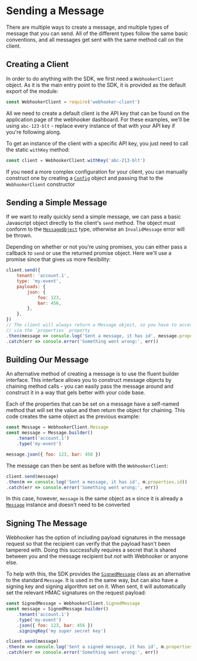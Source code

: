 # Sending a Message

There are multiple ways to create a message, and multiple types of message that
you can send. All of the different types follow the same basic conventions, and
all messages get sent with the same method call on the client.

## Creating a Client

In order to do anything with the SDK, we first need a `WebhookerClient` object.
As it is the main entry point to the SDK, it is provided as the default export
of the module:

```js
const WebhookerClient = require('webhooker-client')
```

All we need to create a default client is the API key that can be found on the
application page of the webhooker dashboard. For these examples, we'll be using
`abc-123-blt` - replace every instance of that with your API key if you're
following along.

To get an instance of the client with a specific API key, you just need to call
the static `withKey` method:

```js
const client = WebhookerClient.withKey('abc-213-blt')
```

If you need a more complex configuration for your client, you can manually
construct one by creating a [`Config`](/api.md#Config) object and passing that
to the `WebhookerClient` constructor

## Sending a Simple Message

If we want to really quickly send a simple message, we can pass a basic
Javascript object directly to the client's `send` method. The object must 
conform to the [`MessageObject`](/api.md#MessageObject) type, otherwise an
`InvalidMessage` error will be thrown.

Depending on whether or not you're using promises, you can either pass a
callback to `send` or use the returned promise object. Here we'll use a promise
since that gives us more flexibility:

```js
client.send({
	tenant: 'account.1',
	type: 'my-event',
	payloads: {
		json: {
			foo: 123,
			bar: 456,
		},
	},
})
// The client will always return a Message object, so you have to access values 
// via the `properties` property
.then(message => console.log('Sent a message, it has id', message.properties.id))
.catch(err => console.error('Something went wrong:', err))
```

## Building Our Message

An alternative method of creating a message is to use the fluent builder 
interface. This interface allows you to construct message objects by chaining
method calls - you can easily pass the message around and construct it in a way
that gels better with your code base.

Each of the properties that can be set on a message have a self-named method 
that will set the value and then return the object for chaining. This code
creates the same object as the previous example:

```js
const Message = WebhookerClient.Message
const message = Message.builder()
	.tenant('account.1')
	.type('my-event')

message.json({ foo: 123, bar: 456 })
```

The message can then be sent as before with the `WebhookerClient`:

```js
client.send(message)
.then(m => console.log('Sent a message, it has id', m.properties.id))
.catch(err => console.error('Something went wrong:', err))
```

In this case, however, `message` is the same object as `m` since it is
already a [`Message`](/api.md#Message) instance and doesn't need to be 
converted

## Signing The Message

Webhooker has the option of including payload signatures in the message request
so that the recipient can verify that the payload hasn't been tampered with.
Doing this successfully requires a secret that is shared between you and the
message recipient but _not_ with Webhooker or anyone else.

To help with this, the SDK provides the 
[`SignedMessage`](/api.md#SignedMessage) class as an alternative to the 
standard `Message`. It is used in the same way, but can also have a signing key
and signing algorithm set on it. When sent, it will automatically set the relevant 
HMAC signatures on the request payload:

```js
const SignedMessage = WebhookerClient.SignedMessage
const message = SignedMessage.builder()
	.tenant('account.1')
	.type('my-event')
	.json({ foo: 123, bar: 456 })
	.signingKey('my super secret key')

client.send(message)
.then(m => console.log('Sent a signed message, it has id', m.properties.id))
.catch(err => console.error('Something went wrong:', err))
```
